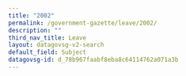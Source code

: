 ```yaml
---
title: "2002"
permalink: /government-gazette/leave/2002/
description: ""
third_nav_title: Leave
layout: datagovsg-v2-search
default_field: Subject
datagovsg-id: d_78b967faabf8eba8c64114762a071a3b
---
```

